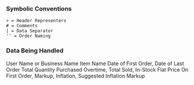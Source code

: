 ### Symbolic Conventions

```
> = Header Representers
# = Comments
| = Data Separator
'' = Order Naming
```

### Data Being Handled

User Name or Business Name
Item Name
Date of First Order, Date of Last Order
Total Quantity Purchased Overtime, Total Sold, In-Stock
Flat Price On First Order, Markup, Inflation, Suggested Inflation Markup
